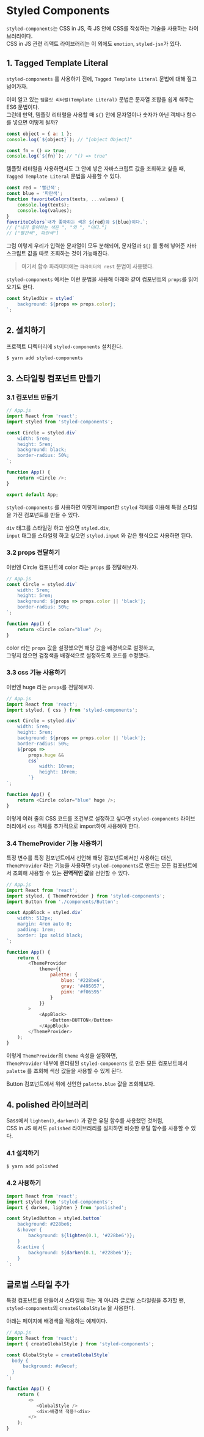 # Styled Components

`styled-components`는 CSS in JS, 즉 JS 안에 CSS를 작성하는 기술을 사용하는 라이브러리이다.     
CSS in JS 관련 리액트 라이브러리는 이 외에도 `emotion`, `styled-jsx`가 있다. 




## 1. Tagged Template Literal 

`styled-components` 를 사용하기 전에, `Tagged Template Literal` 문법에 대해 짚고 넘어가자. 

이미 알고 있는 `템플릿 리터럴(Template Literal)` 문법은 문자열 조합을 쉽게 해주는 ES6 문법이다.    
그런데 만약, 템플릿 리터럴을 사용할 때 `${}` 안에 문자열이나 숫자가 아닌 객체나 함수를 넣으면 어떻게 될까?

```js
const object = { a: 1 };
console.log(`${object}`); // "[object Object]"

const fn = () => true;
console.log(`${fn}`); // "() => true"
```

템플릿 리터럴을 사용하면서도 그 안에 넣은 자바스크립트 값을 조회하고 싶을 때, `Tagged Template Literal` 문법을 사용할 수 있다. 

```js
const red = '빨간색';
const blue = '파란색';
function favoriteColors(texts, ...values) {
    console.log(texts);
    console.log(values);
}
favoriteColors`내가 좋아하는 색은 ${red}와 ${blue}이다.`;
// ["내가 좋아하는 색은 ", "와 ", "이다."]
// ["빨간색", 파란색"]
```

그럼 이렇게 우리가 입력한 문자열이 모두 분해되어, 문자열과 `${}` 를 통해 넣어준 자바스크립트 값을 따로 조회하는 것이 가능해진다. 

> 여기서 함수 파라미터에는 `파라미터의 rest` 문법이 사용됐다.    

`styled-components` 에서는 이런 문법을 사용해 아래와 같이 컴포넌트의 `props`를 읽어오기도 한다. 

```js
const StyledDiv = styled`
    background: ${props => props.color};
`;
``` 




## 2. 설치하기

프로젝트 디렉터리에 `styled-components` 설치한다. 

```js
$ yarn add styled-components
```




## 3. 스타일링 컴포넌트 만들기

### 3.1 컴포넌트 만들기

```js
// App.js
import React from 'react';
import styled from 'styled-components';

const Circle = styled.div`
    width: 5rem;
    height: 5rem;
    background: black;
    border-radius: 50%;
`;

function App() {
    return <Circle />;
}

export default App;
```

`styled-components` 를 사용하면 이렇게 import한 `styled` 객체를 이용해 특정 스타일을 가진 컴포넌트를 만들 수 있다.

`div` 태그를 스타일링 하고 싶으면 `styled.div`,    
`input` 태그를 스타일링 하고 싶으면 `styled.input` 와 같은 형식으로 사용하면 된다. 


### 3.2 props 전달하기 

이번엔 Circle 컴포넌트에 color 라는 `props` 를 전달해보자.

```js
// App.js
const Circle = styled.div`
    width: 5rem;
    height: 5rem;
    background: ${props => props.color || 'black'};
    border-radius: 50%;
`;

function App() {
    return <Circle color="blue" />;
}
```

color 라는 `props` 값을 설정했으면 해당 값을 배경색으로 설정하고,     
그렇지 않으면 검정색을 배경색으로 설정하도록 코드를 수정했다. 


### 3.3 css 기능 사용하기

이번엔 huge 라는 `props`를 전달해보자.

```js
// App.js
import React from 'react';
import styled, { css } from 'styled-components';

const Circle = styled.div`
    width: 5rem;
    height: 5rem;
    background: ${props => props.color || 'black'};
    border-radius: 50%;
    ${props =>
        props.huge && 
        css`
            width: 10rem;
            height: 10rem;
        `}
`;

function App() {
    return <Circle color="blue" huge />;
}
```

이렇게 여러 줄의 CSS 코드를 조건부로 설정하고 싶다면 `styled-components` 라이브러리에서 `css` 객체를 추가적으로 import하여 사용해야 한다. 


### 3.4 ThemeProvider 기능 사용하기

특정 변수를 특정 컴포넌트에서 선언해 해당 컴포넌트에서만 사용하는 대신,       
`ThemeProvider` 라는 기능을 사용하면 `styled-components`로 만드는 모든 컴포넌트에서 조회해 사용할 수 있는 **전역적인 값**을 선언할 수 있다. 

```js
// App.js
import React from 'react';
import styled, { ThemeProvider } from 'styled-components';
import Button from './components/Button';

const AppBlock = styled.div`
    width: 512px;
    margin: 4rem auto 0;
    padding: 1rem;
    border: 1px solid black;
`;

function App() {
    return (
        <ThemeProvider
            theme={{
                palette: {
                    blue: '#228be6',
                    gray: '#495057',
                    pink: '#f06595'
                }
            }}
        >
            <AppBlock>
                <Button>BUTTON</Button>
            </AppBlock>
        </ThemeProvider>
    );
}
``` 

이렇게 `ThemeProvider`의 `theme` 속성을 설정하면,    
`ThemeProvider` 내부에 렌더링된 `styled-components` 로 만든 모든 컴포넌트에서 `palette` 를 조회해 색상 값들을 사용할 수 있게 된다. 

Button 컴포넌트에서 위에 선언한 `palette.blue` 값을 조회해보자.




## 4. polished 라이브러리 

Sass에서 `lighten()`, `darken()` 과 같은 유틸 함수를 사용했던 것처럼,    
CSS in JS 에서도 `polished` 라이브러리를 설치하면 비슷한 유틸 함수를 사용할 수 있다. 


### 4.1 설치하기

```js
$ yarn add polished
```

### 4.2 사용하기

```js
import React from 'react';
import styled from 'styled-components';
import { darken, lighten } from 'poslished';

const StyledButton = styled.button`
    background: #228be6;
    &:hover {
        background: ${lighten(0.1, '#228be6')};
    }
    &:active {
        background: ${darken(0.1, '#228be6')};
    }
`;
```





## 글로벌 스타일 추가

특정 컴포넌트를 만들어서 스타일링 하는 게 아니라 글로벌 스타일링을 추가할 땐,  
 `styled-components`의 `createGlobalStyle` 을 사용한다.

아래는 페이지에 배경색을 적용하는 예제이다.

```js
// App.js
import React from 'react';
import { createGlobalStyle } from 'styled-components';

const GlobalStyle = createGlobalStyle`
  body {
      background: #e9ecef;
  }
`;

function App() {
    return (
        <>
           <GlobalStyle />
           <div>배경색 적용!<div>
        </>
    );
}
```
